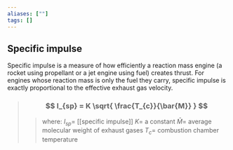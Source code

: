 ```yaml
---
aliases: [""]
tags: []
---
```


## Specific impulse

Specific impulse is a measure of how efficiently a reaction mass engine (a rocket using propellant or a jet engine using fuel) creates thrust. For engines whose reaction mass is only the fuel they carry, specific impulse is exactly proportional to the effective exhaust gas velocity.

> ### $$ I_{sp} = K \sqrt{ \frac{T_{c}}{\bar{M}} } $$ 
>> where:
>> $I_{sp}=$ [[specific impulse]]
>> $K=$ a constant 
>> $\bar{M}=$ average molecular weight of exhaust gases
>> $T_{c}=$ combustion chamber temperature


